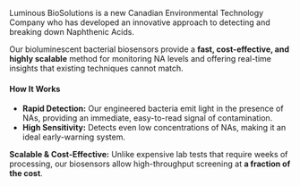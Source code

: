 Luminous BioSolutions is a new Canadian Environmental Technology Company who has developed an innovative approach to detecting and breaking down Naphthenic Acids.

Our bioluminescent bacterial biosensors provide a **fast, cost-effective, and highly scalable** method for monitoring NA levels and offering real-time insights that existing techniques cannot match.

#### How It Works

- **Rapid Detection:** Our engineered bacteria emit light in the presence of NAs, providing an immediate, easy-to-read signal of contamination.
- **High Sensitivity:** Detects even low concentrations of NAs, making it an ideal early-warning system.

**Scalable & Cost-Effective:** Unlike expensive lab tests that require weeks of processing, our biosensors allow high-throughput screening at **a fraction of the cost**.
